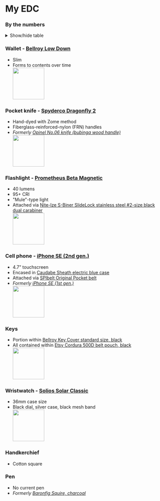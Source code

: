 # My EDC
### By the numbers

<details><summary>Show/hide table</summary>

<table>
  <thead>
    <tr>
      <th>EDC Item</th>
      <th>Weight (g)</th>
      <th>Date acquired</th>
      <th>Simplicity</th>
      <th>Functionality</th>
      <th>Carryability</th>
      <th>Durability</th>
    </tr>
  </thead>
  <tbody>
    <tr>
      <td>Handkerchief</td>
      <td>&nbsp;</td>
      <td>2018</td>
      <td>⭐️⭐️⭐️⭐️⭐️</td>
      <td>⭐️⭐️⭐️</td>
      <td>⭐️⭐️⭐️</td>
      <td>⭐️⭐️⭐️⭐️⭐️</td>
    </tr>
    <tr>
      <td>Knife</td>
      <td>34</td>
      <td>2023</td>
      <td>⭐️⭐️⭐️⭐️</td>
      <td>⭐️⭐️⭐️⭐️</td>
      <td>⭐️⭐️⭐️⭐️</td>
      <td>⭐️⭐️⭐️⭐️</td>
    </tr>
    <tr>
      <td>Flashlight</td>
      <td>34</td>
      <td>2022</td>
      <td>⭐️⭐️⭐️⭐️⭐️</td>
      <td>⭐️⭐️⭐️</td>
      <td>⭐️⭐️⭐️</td>
      <td>⭐️⭐️⭐️⭐️</td>
    </tr>
    <tr>
      <td>Watch</td>
      <td>&nbsp;</td>
      <td>2023</td>
      <td>⭐️⭐️⭐️⭐️⭐️</td>
      <td>⭐️⭐️⭐️⭐️</td>
      <td>⭐️⭐️⭐️</td>
      <td>⭐️⭐️⭐️</td>
    </tr>
    <tr>
      <td>Wallet</td>
      <td>&nbsp;</td>
      <td>2018</td>
      <td>⭐️⭐️⭐️⭐️</td>
      <td>⭐️⭐️⭐️⭐️</td>
      <td>⭐️⭐️</td>
      <td>⭐️⭐️⭐️⭐️</td>
    </tr>
    <tr>
      <td>Keys</td>
      <td>&nbsp;</td>
      <td>N/A</td>
      <td>⭐️⭐️⭐️</td>
      <td>⭐️⭐️⭐️</td>
      <td>⭐️⭐️⭐️⭐️</td>
      <td>⭐️⭐️⭐️⭐️</td>
    </tr>
    <tr>
      <td>Former pen</td>
      <td>24</td>
      <td>2020</td>
      <td>⭐️⭐️⭐️⭐️</td>
      <td>⭐️⭐️</td>
      <td>⭐️</td>
      <td>⭐️⭐️⭐️⭐️</td>
    </tr>
    <tr>
      <td>Former knife</td>
      <td>&nbsp;</td>
      <td>&nbsp;</td>
      <td>⭐️⭐️⭐️⭐️⭐️</td>
      <td>⭐️⭐️</td>
      <td>⭐️</td>
      <td>⭐️⭐️</td>
    </tr>
    <tr>
      <td>Former cell phone</td>
      <td>113</td>
      <td>2017</td>
      <td>⭐️</td>
      <td>⭐️⭐️⭐️</td>
      <td>⭐️⭐️⭐️</td>
      <td>⭐️</td>
    </tr>
    <tr>
      <td>Cell phone</td>
      <td>148</td>
      <td>2021</td>
      <td>⭐️</td>
      <td>⭐️⭐️⭐️⭐️</td>
      <td>⭐️⭐️</td>
      <td>⭐️</td>
    </tr>
  </tbody>
</table>

</details>
  
  

### Wallet - [Bellroy Low Down](https://web.archive.org/web/20170706115623/https://bellroy.com/products/low-down-wallet/default/black)
* Slim
* Forms to contents over time  
[<img src="https://github.com/ast96/edc/assets/20477698/68ebfa42-eaf5-4eb3-96e7-39ba2e3b5ebf" width="100" />](https://github.com/ast96/edc/assets/20477698/68ebfa42-eaf5-4eb3-96e7-39ba2e3b5ebf)
### Pocket knife - [Spyderco Dragonfly 2](https://www.spyderco.com/catalog/details/C28ZFGR2/1056)
* Hand-dyed with Zome method
* Fiberglass-reinforced-nylon (FRN) handles
* _Formerly [Opinel No.06 knife (bubinga wood handle)](https://www.amazon.com/Opinel-Stainless-Steel-Folding-Pocket/dp/B000OEX94G?th=1)_  
[<img src="https://github.com/ast96/edc/assets/20477698/188dd253-4187-41f7-a9d9-b15108db04ee" width="100" />](https://github.com/ast96/edc/assets/20477698/188dd253-4187-41f7-a9d9-b15108db04ee)
### Flashlight - [Prometheus Beta Magnetic](https://darksucks.com/products/beta-magnetic)
* 40 lumens
* 95+ CRI
* "Mule"-type light
* Attached via [Nite-Ize S-Biner SlideLock stainless steel #2-size black dual carabiner](https://niteize.com/s-biner-slidelock-stainless-steel#color=32&size=61&inner_qty=17)  
[<img src="https://github.com/ast96/edc/assets/20477698/576b92c4-1c3e-467c-8d80-9c22f7f5ac90" width="100" />](https://github.com/ast96/edc/assets/20477698/576b92c4-1c3e-467c-8d80-9c22f7f5ac90)
### Cell phone - [iPhone SE (2nd gen.)](https://support.apple.com/kb/SP820?locale=en_US)
* 4.7" touchscreen
* Encased in [Caudabe Sheath electric blue case](https://caudabe.com/products/sheath-iphone-se-2020?variant=32575351292001)
* Attached via [SPIbelt Original Pocket belt](https://spibelt.com/collections/running-belts/products/spibelt-original-pocket)
* _Formerly [iPhone SE (1st gen.)](https://support.apple.com/kb/SP738?locale=en_US)_  
[<img src="https://github.com/ast96/edc/assets/20477698/39dafece-6b39-4dc6-acd6-ecd84439343b" width="100" />](https://github.com/ast96/edc/assets/20477698/39dafece-6b39-4dc6-acd6-ecd84439343b)
### Keys
* Portion within [Bellroy Key Cover standard size, black](https://bellroy.com/products/key-cover?color=black&material=leather&size=standard)
* All contained within [Etsy Cordura 500D belt pouch, black](https://www.etsy.com/listing/1388246171/edc-pouch-cordura-belt-pouch-zipper)  
[<img src="https://github.com/ast96/edc/assets/20477698/f721e597-a4e5-41e9-bd0a-dac07a71a956" width="100" />](https://github.com/ast96/edc/assets/20477698/f721e597-a4e5-41e9-bd0a-dac07a71a956)
### Wristwatch - [Solios Solar Classic](https://www.solioswatches.com/collections/the-solar/products/solar-watch-black-dial-silver-case-mesh-black?case%2520size=36mm)
* 36mm case size
* Black dial, silver case, black mesh band  
[<img src="https://github.com/ast96/edc/assets/20477698/a30dd4eb-659c-410b-a752-b2cd1c218cd0" width="100" />](https://github.com/ast96/edc/assets/20477698/a30dd4eb-659c-410b-a752-b2cd1c218cd0)
### Handkerchief
* Cotton square
  
  <!-- This line left intentionally blank-->
### Pen
* No current pen
* _Formerly [Baronfig Squire, charcoal](https://baronfig.com/products/squire?variant=12385312070)_
